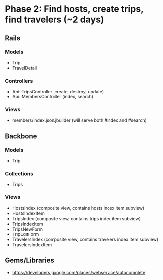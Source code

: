 # Phase 2: Find hosts, create trips, find travelers (~2 days)

## Rails
### Models
* Trip
* TravelDetail

### Controllers
* Api::TripsController (create, destroy, update)
* Api::MembersController (index, search)

### Views
* members/index.json.jbuilder (will serve both #index and #search)

## Backbone
### Models
* Trip

### Collections
* Trips

### Views
* HostsIndex (composite view, contains hosts index item subview)
* HostsIndexItem
* TripsIndex (composite view, contains trips index item subview)
* TripsIndexItem
* TripsNewForm
* TripEditForm
* TravelersIndex (composite view, contains travelers index item subview)
* TravelersIndexItem


## Gems/Libraries
* https://developers.google.com/places/webservice/autocomplete
